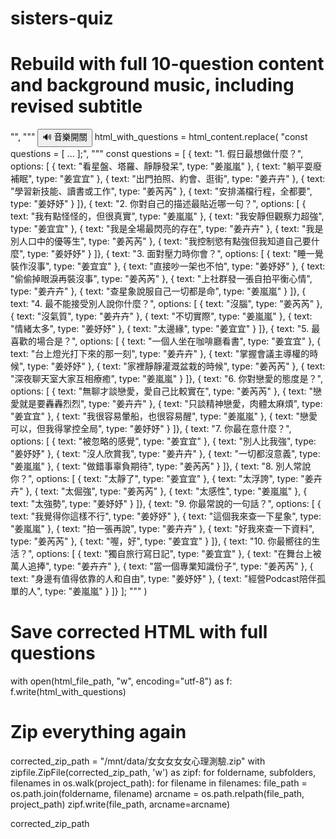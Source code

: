 # sisters-quiz
# Rebuild with full 10-question content and background music, including revised subtitle
 "<body>",
    """<body>
<audio id="bg-music" autoplay loop>
  <source src="https://youtu.be/aLuShQwNYRE?si=l9t621xmndiyFzGx" type="audio/mpeg">
</audio>
<button class="toggle-music" onclick="toggleMusic()">🔊 音樂開關</button>
html_with_questions = html_content.replace(
    "const questions = [ ... ];",
    """
    const questions = [
        { text: "1. 假日最想做什麼？", options: [
            { text: "看星盤、塔羅、靜靜發呆", type: "姜嵐嵐" },
            { text: "躺平耍廢補眠", type: "姜宜宜" },
            { text: "出門拍照、約會、逛街", type: "姜卉卉" },
            { text: "學習新技能、讀書或工作", type: "姜芮芮" },
            { text: "安排滿檔行程，全都要", type: "姜妤妤" }
        ]},
        { text: "2. 你對自己的描述最貼近哪一句？", options: [
            { text: "我有點怪怪的，但很真實", type: "姜嵐嵐" },
            { text: "我安靜但觀察力超強", type: "姜宜宜" },
            { text: "我是全場最閃亮的存在", type: "姜卉卉" },
            { text: "我是別人口中的優等生", type: "姜芮芮" },
            { text: "我控制慾有點強但我知道自己要什麼", type: "姜妤妤" }
        ]},
        { text: "3. 面對壓力時你會？", options: [
            { text: "睡一覺裝作沒事", type: "姜宜宜" },
            { text: "直接吵一架也不怕", type: "姜妤妤" },
            { text: "偷偷掉眼淚再裝沒事", type: "姜芮芮" },
            { text: "上社群發一張自拍平衡心情", type: "姜卉卉" },
            { text: "查星象說服自己一切都是命", type: "姜嵐嵐" }
        ]},
        { text: "4. 最不能接受別人說你什麼？", options: [
            { text: "沒腦", type: "姜芮芮" },
            { text: "沒氣質", type: "姜卉卉" },
            { text: "不切實際", type: "姜嵐嵐" },
            { text: "情緒太多", type: "姜妤妤" },
            { text: "太邊緣", type: "姜宜宜" }
        ]},
        { text: "5. 最喜歡的場合是？", options: [
            { text: "一個人坐在咖啡廳看書", type: "姜宜宜" },
            { text: "台上燈光打下來的那一刻", type: "姜卉卉" },
            { text: "掌握會議主導權的時候", type: "姜妤妤" },
            { text: "家裡靜靜灌溉盆栽的時候", type: "姜芮芮" },
            { text: "深夜聊天室大家互相療癒", type: "姜嵐嵐" }
        ]},
        { text: "6. 你對戀愛的態度是？", options: [
            { text: "無聊才談戀愛，愛自己比較實在", type: "姜芮芮" },
            { text: "戀愛就是要轟轟烈烈", type: "姜卉卉" },
            { text: "只談精神戀愛，肉體太麻煩", type: "姜宜宜" },
            { text: "我很容易暈船，也很容易醒", type: "姜嵐嵐" },
            { text: "戀愛可以，但我得掌控全局", type: "姜妤妤" }
        ]},
        { text: "7. 你最在意什麼？", options: [
            { text: "被忽略的感覺", type: "姜宜宜" },
            { text: "別人比我強", type: "姜妤妤" },
            { text: "沒人欣賞我", type: "姜卉卉" },
            { text: "一切都沒意義", type: "姜嵐嵐" },
            { text: "做錯事辜負期待", type: "姜芮芮" }
        ]},
        { text: "8. 別人常說你？", options: [
            { text: "太靜了", type: "姜宜宜" },
            { text: "太浮誇", type: "姜卉卉" },
            { text: "太倔強", type: "姜芮芮" },
            { text: "太感性", type: "姜嵐嵐" },
            { text: "太強勢", type: "姜妤妤" }
        ]},
        { text: "9. 你最常說的一句話？", options: [
            { text: "我覺得你這樣不行", type: "姜妤妤" },
            { text: "這個我來查一下星象", type: "姜嵐嵐" },
            { text: "拍一張再說", type: "姜卉卉" },
            { text: "好我來查一下資料", type: "姜芮芮" },
            { text: "喔，好", type: "姜宜宜" }
        ]},
        { text: "10. 你最嚮往的生活？", options: [
            { text: "獨自旅行寫日記", type: "姜宜宜" },
            { text: "在舞台上被萬人追捧", type: "姜卉卉" },
            { text: "當一個專業知識份子", type: "姜芮芮" },
            { text: "身邊有值得依靠的人和自由", type: "姜妤妤" },
            { text: "經營Podcast陪伴孤單的人", type: "姜嵐嵐" }
        ]}
    ];
    """
)

# Save corrected HTML with full questions
with open(html_file_path, "w", encoding="utf-8") as f:
    f.write(html_with_questions)

# Zip everything again
corrected_zip_path = "/mnt/data/女女女女女心理測驗.zip"
with zipfile.ZipFile(corrected_zip_path, 'w') as zipf:
    for foldername, subfolders, filenames in os.walk(project_path):
        for filename in filenames:
            file_path = os.path.join(foldername, filename)
            arcname = os.path.relpath(file_path, project_path)
            zipf.write(file_path, arcname=arcname)

corrected_zip_path
